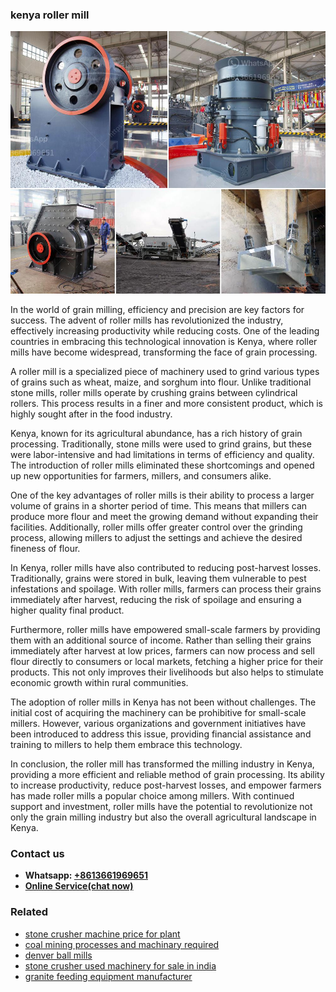 <h3>kenya roller mill</h3><img src='1702950125.jpg' alt=''><p>In the world of grain milling, efficiency and precision are key factors for success. The advent of roller mills has revolutionized the industry, effectively increasing productivity while reducing costs. One of the leading countries in embracing this technological innovation is Kenya, where roller mills have become widespread, transforming the face of grain processing.</p><p>A roller mill is a specialized piece of machinery used to grind various types of grains such as wheat, maize, and sorghum into flour. Unlike traditional stone mills, roller mills operate by crushing grains between cylindrical rollers. This process results in a finer and more consistent product, which is highly sought after in the food industry.</p><p>Kenya, known for its agricultural abundance, has a rich history of grain processing. Traditionally, stone mills were used to grind grains, but these were labor-intensive and had limitations in terms of efficiency and quality. The introduction of roller mills eliminated these shortcomings and opened up new opportunities for farmers, millers, and consumers alike.</p><p>One of the key advantages of roller mills is their ability to process a larger volume of grains in a shorter period of time. This means that millers can produce more flour and meet the growing demand without expanding their facilities. Additionally, roller mills offer greater control over the grinding process, allowing millers to adjust the settings and achieve the desired fineness of flour.</p><p>In Kenya, roller mills have also contributed to reducing post-harvest losses. Traditionally, grains were stored in bulk, leaving them vulnerable to pest infestations and spoilage. With roller mills, farmers can process their grains immediately after harvest, reducing the risk of spoilage and ensuring a higher quality final product.</p><p>Furthermore, roller mills have empowered small-scale farmers by providing them with an additional source of income. Rather than selling their grains immediately after harvest at low prices, farmers can now process and sell flour directly to consumers or local markets, fetching a higher price for their products. This not only improves their livelihoods but also helps to stimulate economic growth within rural communities.</p><p>The adoption of roller mills in Kenya has not been without challenges. The initial cost of acquiring the machinery can be prohibitive for small-scale millers. However, various organizations and government initiatives have been introduced to address this issue, providing financial assistance and training to millers to help them embrace this technology.</p><p>In conclusion, the roller mill has transformed the milling industry in Kenya, providing a more efficient and reliable method of grain processing. Its ability to increase productivity, reduce post-harvest losses, and empower farmers has made roller mills a popular choice among millers. With continued support and investment, roller mills have the potential to revolutionize not only the grain milling industry but also the overall agricultural landscape in Kenya.</p><h3>Contact us</h3><ul><li><strong>Whatsapp:&nbsp;<a href="https://wa.me/8613661969651">+8613661969651</a></strong></li><li><a href="https://swt.shibang-china.com/?git&amp;zhl&amp;kenya roller mill"><strong>Online Service(chat now)</strong></a></li></ul><h3>Related</h3><ul><li><a href='stone crusher machine price for plant.md'>stone crusher machine price for plant</a></li><li><a href='coal mining processes and machinary required.md'>coal mining processes and machinary required</a></li><li><a href='denver ball mills.md'>denver ball mills</a></li><li><a href='stone crusher used machinery for sale in india.md'>stone crusher used machinery for sale in india</a></li><li><a href='granite feeding equipment manufacturer.md'>granite feeding equipment manufacturer</a></li></ul>